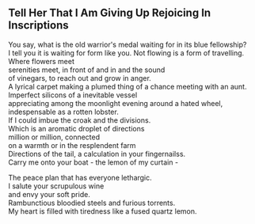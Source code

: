 Tell Her That I Am Giving Up Rejoicing In Inscriptions
------------------------------------------------------
You say, what is the old warrior's medal waiting for in its blue fellowship?  
I tell you it is waiting for form like you. Not flowing is a form of travelling.  
Where flowers meet  
serenities meet, in front of and in and the sound  
of vinegars, to reach out and grow in anger.  
A lyrical carpet making a plumed thing of a chance meeting with an aunt.  
Imperfect silicons of a inevitable vessel  
appreciating among the moonlight evening around a hated wheel,  
indespensable as a rotten lobster.  
If I could imbue the croak and the divisions.  
Which is an aromatic droplet of directions  
million or million, connected  
on a warmth or in the resplendent farm  
Directions of the tail, a calculation in your fingernailss.  
Carry me onto your boat - the lemon of my curtain -  
  
The peace plan that has everyone lethargic.  
I salute your scrupulous wine  
and envy your soft pride.  
Rambunctious bloodied steels and furious torrents.  
My heart is filled with tiredness like a fused quartz lemon.  
